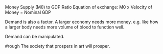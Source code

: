 Money Supply (M0) to GDP Ratio
Equation of exchange: M0 x Velocity of Money = Nominal GDP

Demand is also a factor. A larger economy needs more money.
e.g. like how a larger body needs more volume of blood to function well.

Demand can be manipulated.

#rough 
The society that prospers in art will prosper.